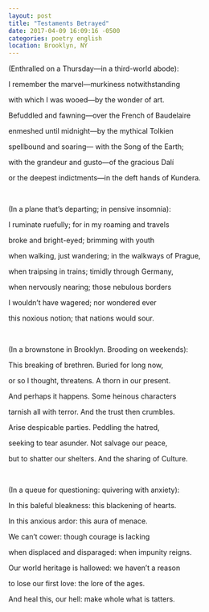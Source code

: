 ```yaml
---
layout: post
title: "Testaments Betrayed"
date: 2017-04-09 16:09:16 -0500
categories: poetry english
location: Brooklyn, NY
---
```


<p class="p3">(Enthralled on a Thursday—in a third-world abode):</p>
<p class="p3">I remember the marvel—murkiness notwithstanding</p>
<p class="p3">with which I was wooed—by the wonder of art.</p>
<p class="p3">Befuddled and fawning—over the French of Baudelaire</p>
<p class="p3">enmeshed until midnight—by the mythical Tolkien</p>
<p class="p3">spellbound and soaring— with the Song of the Earth;</p>
<p class="p3">with the grandeur and gusto—of the gracious Dalí</p>
<p class="p3">or the deepest indictments—in the deft hands of Kundera.</p>
<p class="p2"><br></p>
<p class="p3">(In a plane that’s departing; in pensive insomnia):</p>
<p class="p3">I ruminate ruefully; for in my roaming and travels</p>
<p class="p3">broke and bright-eyed; brimming with youth</p>
<p class="p3">when walking, just wandering; in the walkways of Prague,</p>
<p class="p3">when traipsing in trains; timidly through Germany,</p>
<p class="p3">when nervously nearing; those nebulous borders</p>
<p class="p3">I wouldn’t have wagered; nor wondered ever</p>
<p class="p3">this noxious notion; that nations would sour.</p>
<p class="p2"><br></p>
<p class="p3">(In a brownstone in Brooklyn. Brooding on weekends):</p>
<p class="p3">This breaking of brethren. Buried for long now,</p>
<p class="p3">or so I thought, threatens. A thorn in our present.</p>
<p class="p3">And perhaps it happens. Some heinous characters</p>
<p class="p3">tarnish all with terror. And the trust then crumbles.</p>
<p class="p3">Arise despicable parties. Peddling the hatred,</p>
<p class="p3">seeking to tear asunder. Not salvage our peace,</p>
<p class="p3">but to shatter our shelters. And the sharing of Culture.</p>
<p class="p2"><br></p>
<p class="p3">(In a queue for questioning: quivering with anxiety):</p>
<p class="p3">In this baleful bleakness: this blackening of hearts.</p>
<p class="p3">In this anxious ardor: this aura of menace.</p>
<p class="p3">We can’t cower: though courage is lacking</p>
<p class="p3">when displaced and disparaged: when impunity reigns.</p>
<p class="p3">Our world heritage is hallowed: we haven’t a reason</p>
<p class="p3">to lose our first love: the lore of the ages.</p>
<p class="p3">And heal this, our hell: make whole what is tatters.</p>
